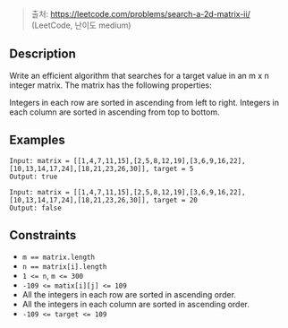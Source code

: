 > 출처: https://leetcode.com/problems/search-a-2d-matrix-ii/ (LeetCode, 난이도 medium)

## Description

Write an efficient algorithm that searches for a target value in an m x n integer matrix. The matrix has the following properties:

Integers in each row are sorted in ascending from left to right.
Integers in each column are sorted in ascending from top to bottom.

## Examples

```
Input: matrix = [[1,4,7,11,15],[2,5,8,12,19],[3,6,9,16,22],[10,13,14,17,24],[18,21,23,26,30]], target = 5
Output: true
```

```
Input: matrix = [[1,4,7,11,15],[2,5,8,12,19],[3,6,9,16,22],[10,13,14,17,24],[18,21,23,26,30]], target = 20
Output: false
```

## Constraints

- `m == matrix.length`
- `n == matrix[i].length`
- `1 <= n`, `m <= 300`
- `-109 <= matix[i][j] <= 109`
- All the integers in each row are sorted in ascending order.
- All the integers in each column are sorted in ascending order.
- `-109 <= target <= 109`

